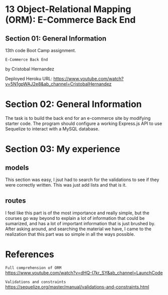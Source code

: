 # 13 Object-Relational Mapping (ORM): E-Commerce Back End
## Section 01: General Information
13th code Boot Camp assignment.

`E-Commerce Back End`

by Cristobal Hernandez

Deployed Heroku URL: https://www.youtube.com/watch?v=5N1gpWAJ2e8&ab_channel=CristobalHernandez


# Section 02: General Information
The task is to build the back end for an e-commerce site by modifying starter code. The program should configure a working Express.js API to use Sequelize to interact with a MySQL database.

# Section 03: My experience
## models
This section was easy, I jsut had to search for the validations to see if they were correctly written. This was just add lists and that is it.

## routes
I feel like this part is of the most importance and really simple, but the courses go way beyond to explain a lot of information that could be sumarized, and has a lot of important information that is just brushed by.
After asking around, and searching the material we have, I came to the realization that this part was so simple in all the ways possible.

# References
`Full comprehension of ORM`
</br>
https://www.youtube.com/watch?v=dHQ-I7kr_SY&ab_channel=LaunchCode

`Validations and constraints`
</br>
https://sequelize.org/master/manual/validations-and-constraints.html


